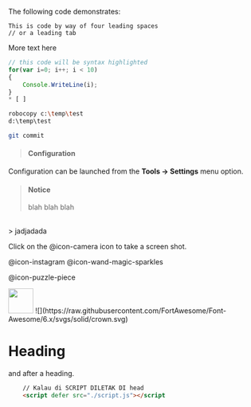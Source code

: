 The following code demonstrates:

    This is code by way of four leading spaces
    // or a leading tab

More text here

```javascript
// this code will be syntax highlighted
for(var i=0; i++; i < 10)
{
    Console.WriteLine(i);
}
* [ ] 
```

```sh
robocopy c:\temp\test 
d:\temp\test
```

```sh
git commit
```
> #### <i class="fa fa-gear fa-spin fa-2x" style="color: firebrick"></i> Configuration
Configuration can be launched from the **Tools -> Settings** menu option.


> #### Notice
> blah blah blah
<br>
> jadjadada

Click on the @icon-camera icon to take a screen shot.
<i class="fa fa-gear fa-spin fa-2x" style="color: firebrick"></i>

@icon-instagram
@icon-wand-magic-sparkles
<i style="color: blue;" class="fa fa-wand-magic-sparkles"></i>

@icon-puzzle-piece

<img src="https://raw.githubusercontent.com/FortAwesome/Font-Awesome/6.x/svgs/solid/crown.svg" width="50" height="50">
![](https://raw.githubusercontent.com/FortAwesome/Font-Awesome/6.x/svgs/solid/crown.svg)

# Heading

and after a heading.

```HTML
	// Kalau di SCRIPT DILETAK DI head 
	<script defer src="./script.js"></script
```

